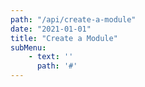 ```yaml
---
path: "/api/create-a-module"
date: "2021-01-01"
title: "Create a Module"
subMenu: 
    - text: ''
      path: '#'
---
```


